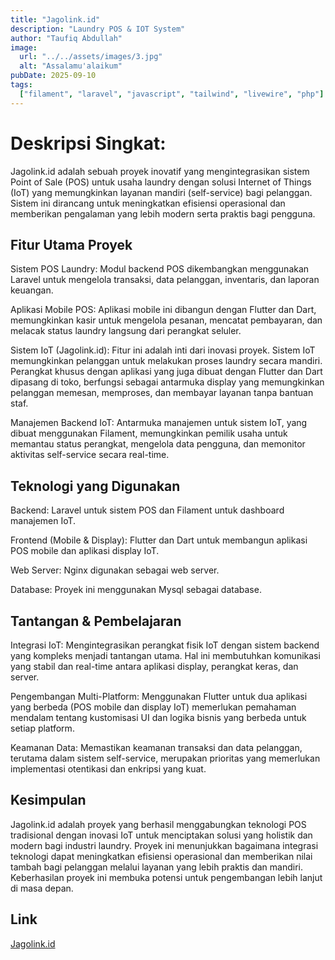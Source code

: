 ```yaml
---
title: "Jagolink.id"
description: "Laundry POS & IOT System"
author: "Taufiq Abdullah"
image:
  url: "../../assets/images/3.jpg"
  alt: "Assalamu'alaikum"
pubDate: 2025-09-10
tags:
  ["filament", "laravel", "javascript", "tailwind", "livewire", "php"]
---
```


# Deskripsi Singkat:
Jagolink.id adalah sebuah proyek inovatif yang mengintegrasikan sistem Point of Sale (POS) untuk usaha laundry dengan solusi Internet of Things (IoT) yang memungkinkan layanan mandiri (self-service) bagi pelanggan. Sistem ini dirancang untuk meningkatkan efisiensi operasional dan memberikan pengalaman yang lebih modern serta praktis bagi pengguna.

## Fitur Utama Proyek
Sistem POS Laundry: Modul backend POS dikembangkan menggunakan Laravel untuk mengelola transaksi, data pelanggan, inventaris, dan laporan keuangan.

Aplikasi Mobile POS: Aplikasi mobile ini dibangun dengan Flutter dan Dart, memungkinkan kasir untuk mengelola pesanan, mencatat pembayaran, dan melacak status laundry langsung dari perangkat seluler.

Sistem IoT (Jagolink.id): Fitur ini adalah inti dari inovasi proyek. Sistem IoT memungkinkan pelanggan untuk melakukan proses laundry secara mandiri. Perangkat khusus dengan aplikasi yang juga dibuat dengan Flutter dan Dart dipasang di toko, berfungsi sebagai antarmuka display yang memungkinkan pelanggan memesan, memproses, dan membayar layanan tanpa bantuan staf.

Manajemen Backend IoT: Antarmuka manajemen untuk sistem IoT, yang dibuat menggunakan Filament, memungkinkan pemilik usaha untuk memantau status perangkat, mengelola data pengguna, dan memonitor aktivitas self-service secara real-time.

## Teknologi yang Digunakan
Backend: Laravel untuk sistem POS dan Filament untuk dashboard manajemen IoT.

Frontend (Mobile & Display): Flutter dan Dart untuk membangun aplikasi POS mobile dan aplikasi display IoT.

Web Server: Nginx digunakan sebagai web server.

Database: Proyek ini menggunakan Mysql sebagai database.

## Tantangan & Pembelajaran
Integrasi IoT: Mengintegrasikan perangkat fisik IoT dengan sistem backend yang kompleks menjadi tantangan utama. Hal ini membutuhkan komunikasi yang stabil dan real-time antara aplikasi display, perangkat keras, dan server.

Pengembangan Multi-Platform: Menggunakan Flutter untuk dua aplikasi yang berbeda (POS mobile dan display IoT) memerlukan pemahaman mendalam tentang kustomisasi UI dan logika bisnis yang berbeda untuk setiap platform.

Keamanan Data: Memastikan keamanan transaksi dan data pelanggan, terutama dalam sistem self-service, merupakan prioritas yang memerlukan implementasi otentikasi dan enkripsi yang kuat.

## Kesimpulan
Jagolink.id adalah proyek yang berhasil menggabungkan teknologi POS tradisional dengan inovasi IoT untuk menciptakan solusi yang holistik dan modern bagi industri laundry. Proyek ini menunjukkan bagaimana integrasi teknologi dapat meningkatkan efisiensi operasional dan memberikan nilai tambah bagi pelanggan melalui layanan yang lebih praktis dan mandiri. Keberhasilan proyek ini membuka potensi untuk pengembangan lebih lanjut di masa depan.

## Link
[Jagolink.id](https://jagolink.id)



